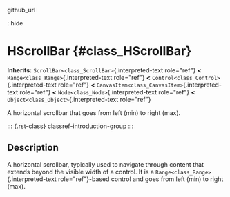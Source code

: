 github_url

:   hide

# HScrollBar {#class_HScrollBar}

**Inherits:** `ScrollBar<class_ScrollBar>`{.interpreted-text role="ref"}
**\<** `Range<class_Range>`{.interpreted-text role="ref"} **\<**
`Control<class_Control>`{.interpreted-text role="ref"} **\<**
`CanvasItem<class_CanvasItem>`{.interpreted-text role="ref"} **\<**
`Node<class_Node>`{.interpreted-text role="ref"} **\<**
`Object<class_Object>`{.interpreted-text role="ref"}

A horizontal scrollbar that goes from left (min) to right (max).

::: {.rst-class}
classref-introduction-group
:::

## Description

A horizontal scrollbar, typically used to navigate through content that
extends beyond the visible width of a control. It is a
`Range<class_Range>`{.interpreted-text role="ref"}-based control and
goes from left (min) to right (max).
